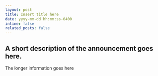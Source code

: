 ```yaml
---
layout: post
title: Insert title here
date: yyyy-mm-dd hh:mm:ss-0400
inline: false
related_posts: false
---
```

A short description of the announcement goes here.
---

The longer information goes here